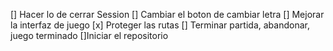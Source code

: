 [] Hacer lo de cerrar Session
[] Cambiar el boton de cambiar letra 
[] Mejorar la interfaz de juego
[x] Proteger las rutas
[] Terminar partida, abandonar, juego terminado
[]Iniciar el repositorio